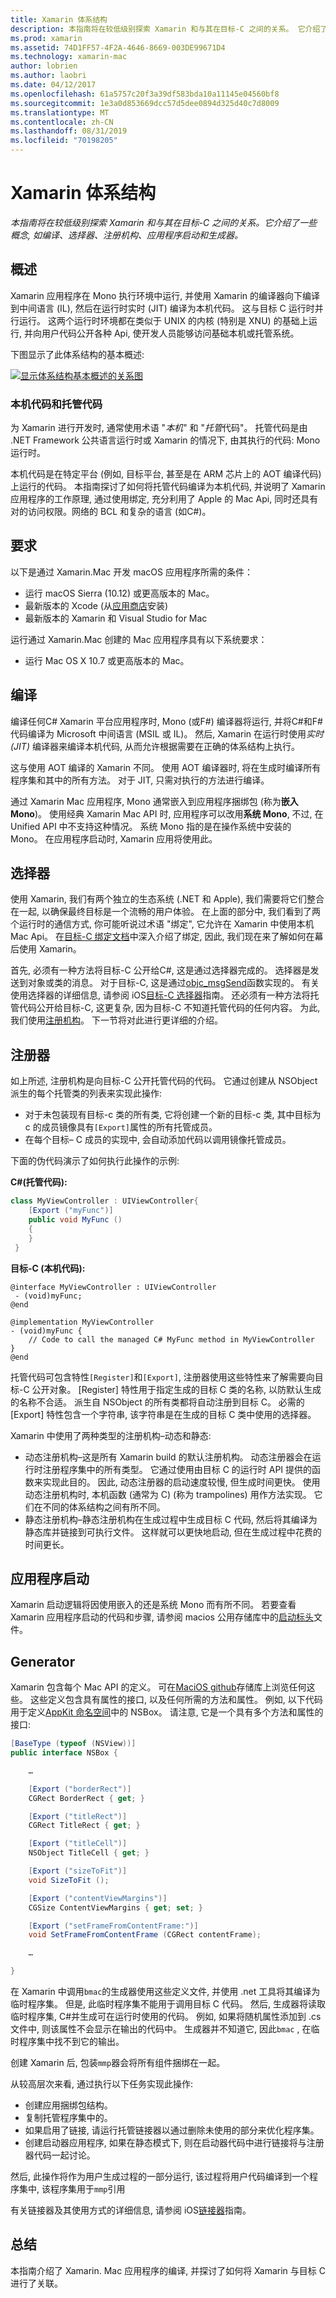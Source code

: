 ```yaml
---
title: Xamarin 体系结构
description: 本指南将在较低级别探索 Xamarin 和与其在目标-C 之间的关系。 它介绍了一些概念, 如编译、选择器、注册机构、应用程序启动和生成器。
ms.prod: xamarin
ms.assetid: 74D1FF57-4F2A-4646-8669-003DE99671D4
ms.technology: xamarin-mac
author: lobrien
ms.author: laobri
ms.date: 04/12/2017
ms.openlocfilehash: 61a5757c20f3a39df583bda10a11145e04560bf8
ms.sourcegitcommit: 1e3a0d853669dcc57d5dee0894d325d40c7d8009
ms.translationtype: MT
ms.contentlocale: zh-CN
ms.lasthandoff: 08/31/2019
ms.locfileid: "70198205"
---
```

# <a name="xamarinmac-architecture"></a>Xamarin 体系结构

_本指南将在较低级别探索 Xamarin 和与其在目标-C 之间的关系。它介绍了一些概念, 如编译、选择器、注册机构、应用程序启动和生成器。_

## <a name="overview"></a>概述

Xamarin 应用程序在 Mono 执行环境中运行, 并使用 Xamarin 的编译器向下编译到中间语言 (IL), 然后在运行时实时 (JIT) 编译为本机代码。 这与目标 C 运行时并行运行。 这两个运行时环境都在类似于 UNIX 的内核 (特别是 XNU) 的基础上运行, 并向用户代码公开各种 Api, 使开发人员能够访问基础本机或托管系统。

下图显示了此体系结构的基本概述:

[![显示体系结构基本概述的关系图](architecture-images/mac-arch.png "显示体系结构基本概述的关系图")](architecture-images/mac-arch-large.png#lightbox)

### <a name="native-and-managed-code"></a>本机代码和托管代码

为 Xamarin 进行开发时, 通常使用术语 "*本机*" 和 "*托管*代码"。 托管代码是由 .NET Framework 公共语言运行时或 Xamarin 的情况下, 由其执行的代码: Mono 运行时。

本机代码是在特定平台 (例如, 目标平台, 甚至是在 ARM 芯片上的 AOT 编译代码) 上运行的代码。 本指南探讨了如何将托管代码编译为本机代码, 并说明了 Xamarin 应用程序的工作原理, 通过使用绑定, 充分利用了 Apple 的 Mac Api, 同时还具有对的访问权限。网络的 BCL 和复杂的语言 (如C#)。

## <a name="requirements"></a>要求

以下是通过 Xamarin.Mac 开发 macOS 应用程序所需的条件：

- 运行 macOS Sierra (10.12) 或更高版本的 Mac。
- 最新版本的 Xcode (从[应用商店](https://itunes.apple.com/us/app/xcode/id497799835?mt=12)安装)
- 最新版本的 Xamarin 和 Visual Studio for Mac

运行通过 Xamarin.Mac 创建的 Mac 应用程序具有以下系统要求：

- 运行 Mac OS X 10.7 或更高版本的 Mac。

## <a name="compilation"></a>编译

编译任何C# Xamarin 平台应用程序时, Mono (或F#) 编译器将运行, 并将C#和F#代码编译为 Microsoft 中间语言 (MSIL 或 IL)。 然后, Xamarin 在运行时使用*实时 (JIT)* 编译器来编译本机代码, 从而允许根据需要在正确的体系结构上执行。

这与使用 AOT 编译的 Xamarin 不同。 使用 AOT 编译器时, 将在生成时编译所有程序集和其中的所有方法。 对于 JIT, 只需对执行的方法进行编译。

通过 Xamarin Mac 应用程序, Mono 通常嵌入到应用程序捆绑包 (称为**嵌入 Mono**)。 使用经典 Xamarin Mac API 时, 应用程序可以改用**系统 Mono**, 不过, 在 Unified API 中不支持这种情况。 系统 Mono 指的是在操作系统中安装的 Mono。 在应用程序启动时, Xamarin 应用将使用此。

## <a name="selectors"></a>选择器

使用 Xamarin, 我们有两个独立的生态系统 (.NET 和 Apple), 我们需要将它们整合在一起, 以确保最终目标是一个流畅的用户体验。 在上面的部分中, 我们看到了两个运行时的通信方式, 你可能听说过术语 "绑定", 它允许在 Xamarin 中使用本机 Mac Api。 在[目标-C 绑定文档](~/mac/platform/binding.md)中深入介绍了绑定, 因此, 我们现在来了解如何在幕后使用 Xamarin。

首先, 必须有一种方法将目标-C 公开给C#, 这是通过选择器完成的。 选择器是发送到对象或类的消息。 对于目标-C, 这是通过[objc_msgSend](https://developer.apple.com/library/mac/documentation/Cocoa/Reference/ObjCRuntimeRef/index.html)函数实现的。 有关使用选择器的详细信息, 请参阅 iOS[目标-C 选择器](~/ios/internals/objective-c-selectors.md)指南。 还必须有一种方法将托管代码公开给目标-C, 这更复杂, 因为目标-C 不知道托管代码的任何内容。 为此, 我们使用[注册机构](~/mac/internals/registrar.md)。 下一节将对此进行更详细的介绍。

## <a name="registrar"></a>注册器

如上所述, 注册机构是向目标-C 公开托管代码的代码。 它通过创建从 NSObject 派生的每个托管类的列表来实现此操作:

- 对于未包装现有目标-c 类的所有类, 它将创建一个新的目标-c 类, 其中目标为 c 的成员镜像具有`[Export]`属性的所有托管成员。
- 在每个目标– C 成员的实现中, 会自动添加代码以调用镜像托管成员。

下面的伪代码演示了如何执行此操作的示例:

**C#(托管代码):**

```csharp
class MyViewController : UIViewController{
    [Export ("myFunc")]
    public void MyFunc ()
    {
    }
 }
 ```

**目标-C (本机代码):**

```objc
@interface MyViewController : UIViewController
 - (void)myFunc;
@end 

@implementation MyViewController
- (void)myFunc {
    // Code to call the managed C# MyFunc method in MyViewController
}
@end
```

托管代码可包含特性`[Register]`和`[Export]`, 注册器使用这些特性来了解需要向目标-C 公开对象。 [Register] 特性用于指定生成的目标 C 类的名称, 以防默认生成的名称不合适。 派生自 NSObject 的所有类都将自动注册到目标 C。 必需的 [Export] 特性包含一个字符串, 该字符串是在生成的目标 C 类中使用的选择器。

Xamarin 中使用了两种类型的注册机构–动态和静态:

- 动态注册机构–这是所有 Xamarin build 的默认注册机构。 动态注册器会在运行时注册程序集中的所有类型。 它通过使用由目标 C 的运行时 API 提供的函数来实现此目的。 因此, 动态注册器的启动速度较慢, 但生成时间更快。 使用动态注册机构时, 本机函数 (通常为 C) (称为 trampolines) 用作方法实现。 它们在不同的体系结构之间有所不同。
- 静态注册机构–静态注册机构在生成过程中生成目标 C 代码, 然后将其编译为静态库并链接到可执行文件。 这样就可以更快地启动, 但在生成过程中花费的时间更长。

## <a name="application-launch"></a>应用程序启动

Xamarin 启动逻辑将因使用嵌入的还是系统 Mono 而有所不同。 若要查看 Xamarin 应用程序启动的代码和步骤, 请参阅 macios 公用存储库中的[启动标头](https://github.com/xamarin/xamarin-macios/blob/master/runtime/xamarin/launch.h)文件。

## <a name="generator"></a>Generator

Xamarin 包含每个 Mac API 的定义。 可在[MaciOS github](https://github.com/xamarin/xamarin-macios/tree/master/src)存储库上浏览任何这些。 这些定义包含具有属性的接口, 以及任何所需的方法和属性。 例如, 以下代码用于定义[AppKit 命名空间](https://github.com/xamarin/xamarin-macios/blob/master/src/appkit.cs#L1465-L1526)中的 NSBox。 请注意, 它是一个具有多个方法和属性的接口:

```csharp
[BaseType (typeof (NSView))]
public interface NSBox {

    …

    [Export ("borderRect")]
    CGRect BorderRect { get; }

    [Export ("titleRect")]
    CGRect TitleRect { get; }

    [Export ("titleCell")]
    NSObject TitleCell { get; }

    [Export ("sizeToFit")]
    void SizeToFit ();

    [Export ("contentViewMargins")]
    CGSize ContentViewMargins { get; set; }

    [Export ("setFrameFromContentFrame:")]
    void SetFrameFromContentFrame (CGRect contentFrame);

    …

}
```

在 Xamarin 中调用`bmac`的生成器使用这些定义文件, 并使用 .net 工具将其编译为临时程序集。 但是, 此临时程序集不能用于调用目标 C 代码。 然后, 生成器将读取临时程序集, C#并生成可在运行时使用的代码。 例如, 如果将随机属性添加到 .cs 文件中, 则该属性不会显示在输出的代码中。 生成器并不知道它, 因此`bmac` , 在临时程序集中找不到它的输出。

创建 Xamarin 后, 包装`mmp`器会将所有组件捆绑在一起。

从较高层次来看, 通过执行以下任务实现此操作:

- 创建应用捆绑包结构。
- 复制托管程序集中的。
- 如果启用了链接, 请运行托管链接器以通过删除未使用的部分来优化程序集。
- 创建启动器应用程序, 如果在静态模式下, 则在启动器代码中进行链接将与注册器代码一起讨论。

然后, 此操作将作为用户生成过程的一部分运行, 该过程将用户代码编译到一个程序集中, 该程序集用于`mmp`引用

有关链接器及其使用方式的详细信息, 请参阅 iOS[链接器](~/ios/deploy-test/linker.md)指南。

## <a name="summary"></a>总结

本指南介绍了 Xamarin. Mac 应用程序的编译, 并探讨了如何将 Xamarin 与目标 C 进行了关联。

